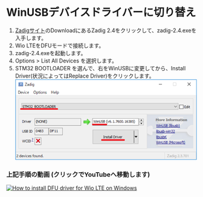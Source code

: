 # WinUSBデバイスドライバーに切り替え

1. [Zadigサイト](http://zadig.akeo.ie/)のDownloadにあるZadig 2.4をクリックして、zadig-2.4.exeを入手します。
1. Wio LTEをDFUモードで接続します。
1. zadig-2.4.exeを起動します。
1. Options > List All Devices を選択します。
1. STM32 BOOTLOADER を選んで、右をWinUSBに変更してから、Install Driver(状況によってはReplace Driver)をクリックします。
![11](img/11.png)

### 上記手順の動画 (クリックでYouTubeへ移動します)

[![How to install DFU driver for Wio LTE on Windows](http://img.youtube.com/vi/CS2_AUyjXdA/0.jpg)](http://www.youtube.com/watch?v=CS2_AUyjXdA)
